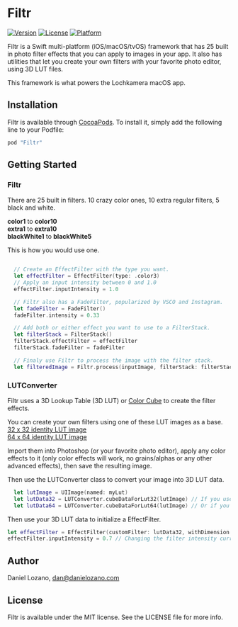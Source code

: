 # Filtr

[![Version](https://img.shields.io/cocoapods/v/Filtr.svg?style=flat)](http://cocoapods.org/pods/Filtr)
[![License](https://img.shields.io/cocoapods/l/Filtr.svg?style=flat)](http://cocoapods.org/pods/Filtr)
[![Platform](https://img.shields.io/cocoapods/p/Filtr.svg?style=flat)](http://cocoapods.org/pods/Filtr)

Filtr is a Swift multi-platform (iOS/macOS/tvOS) framework that has 25 built in photo filter effects that you can apply to images in your app. It also has utilities that let you create your own filters with your favorite photo editor, using 3D LUT files.

This framework is what powers the Lochkamera macOS app.

## Installation

Filtr is available through [CocoaPods](http://cocoapods.org). To install
it, simply add the following line to your Podfile:

```ruby
pod "Filtr"
```

## Getting Started

### Filtr

There are 25 built in filters. 10 crazy color ones, 10 extra regular filters, 5 black and white.

**color1** to **color10** <br>
**extra1** to **extra10** <br>
**blackWhite1** to **blackWhite5** <br>

This is how you would use one.

```swift

  // Create an EffectFilter with the type you want.
  let effectFilter = EffectFilter(type: .color3)
  // Apply an input intensity between 0 and 1.0
  effectFilter.inputIntensity = 1.0

  // Filtr also has a FadeFilter, popularized by VSCO and Instagram.
  let fadeFilter = FadeFilter()
  fadeFilter.intensity = 0.33

  // Add both or either effect you want to use to a FilterStack.
  let filterStack = FilterStack()
  filterStack.effectFilter = effectFilter
  filterStack.fadeFilter = fadeFilter

  // Finaly use Filtr to process the image with the filter stack.
  let filteredImage = Filtr.process(inputImage, filterStack: filterStack)

```

### LUTConverter

Filtr uses a 3D Lookup Table (3D LUT) or [Color Cube](https://developer.apple.com/library/content/documentation/GraphicsImaging/Reference/CoreImageFilterReference/#//apple_ref/doc/filter/ci/CIColorCube) to create the filter effects.

You can create your own filters using one of these LUT images as a base.<br>
[32 x 32 identity LUT image](https://github.com/danlozano/Filtr/blob/master/Filtr/Resources/Identity32.png)<br>
[64 x 64 identity LUT image](https://github.com/danlozano/Filtr/blob/master/Filtr/Resources/Identity64.png)<br>

Import them into Photoshop (or your favorite photo editor), apply any color effects to it (only color effects will work, no grains/alphas or any other advanced effects), then save the resulting image.

Then use the LUTConverter class to convert your image into 3D LUT data.

```swift
  let lutImage = UIImage(named: myLut)
  let lutData32 = LUTConverter.cubeDataForLut32(lutImage) // If you use the 32 x 32 LUT image
  let lutData64 = LUTConverter.cubeDataForLut64(lutImage) // Or if you use the 64 x 64 lut image
```

Then use your 3D LUT data to initialize a EffectFilter.

```swift
let effectFilter = EffectFilter(customFilter: lutData32, withDimension: .thirtyTwo)
effectFilter.inputIntensity = 0.7 // Changing the filter intensity currently only works with 32 dimension LUT's.
```

## Author

Daniel Lozano, dan@danielozano.com

## License

Filtr is available under the MIT license. See the LICENSE file for more info.
